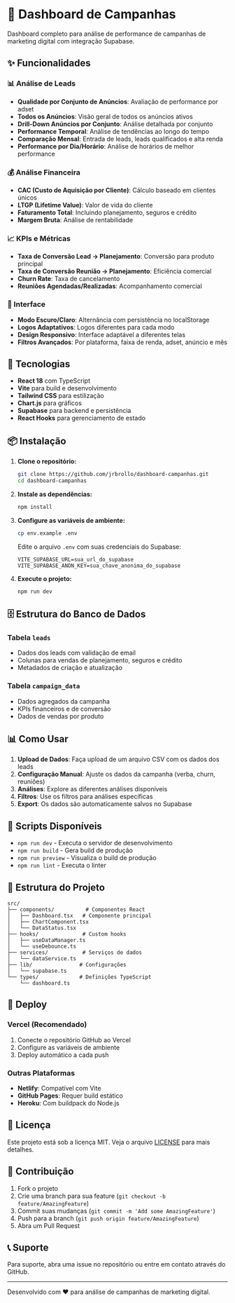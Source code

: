 # 🎯 Dashboard de Campanhas

Dashboard completo para análise de performance de campanhas de marketing digital com integração Supabase.

## ✨ Funcionalidades

### 📊 Análise de Leads
- **Qualidade por Conjunto de Anúncios**: Avaliação de performance por adset
- **Todos os Anúncios**: Visão geral de todos os anúncios ativos
- **Drill-Down Anúncios por Conjunto**: Análise detalhada por conjunto
- **Performance Temporal**: Análise de tendências ao longo do tempo
- **Comparação Mensal**: Entrada de leads, leads qualificados e alta renda
- **Performance por Dia/Horário**: Análise de horários de melhor performance

### 💰 Análise Financeira
- **CAC (Custo de Aquisição por Cliente)**: Cálculo baseado em clientes únicos
- **LTGP (Lifetime Value)**: Valor de vida do cliente
- **Faturamento Total**: Incluindo planejamento, seguros e crédito
- **Margem Bruta**: Análise de rentabilidade

### 📈 KPIs e Métricas
- **Taxa de Conversão Lead → Planejamento**: Conversão para produto principal
- **Taxa de Conversão Reunião → Planejamento**: Eficiência comercial
- **Churn Rate**: Taxa de cancelamento
- **Reuniões Agendadas/Realizadas**: Acompanhamento comercial

### 🎨 Interface
- **Modo Escuro/Claro**: Alternância com persistência no localStorage
- **Logos Adaptativos**: Logos diferentes para cada modo
- **Design Responsivo**: Interface adaptável a diferentes telas
- **Filtros Avançados**: Por plataforma, faixa de renda, adset, anúncio e mês

## 🚀 Tecnologias

- **React 18** com TypeScript
- **Vite** para build e desenvolvimento
- **Tailwind CSS** para estilização
- **Chart.js** para gráficos
- **Supabase** para backend e persistência
- **React Hooks** para gerenciamento de estado

## 📦 Instalação

1. **Clone o repositório:**
   ```bash
   git clone https://github.com/jrbrollo/dashboard-campanhas.git
   cd dashboard-campanhas
   ```

2. **Instale as dependências:**
   ```bash
   npm install
   ```

3. **Configure as variáveis de ambiente:**
   ```bash
   cp env.example .env
   ```
   
   Edite o arquivo `.env` com suas credenciais do Supabase:
   ```
   VITE_SUPABASE_URL=sua_url_do_supabase
   VITE_SUPABASE_ANON_KEY=sua_chave_anonima_do_supabase
   ```

4. **Execute o projeto:**
   ```bash
   npm run dev
   ```

## 🗄️ Estrutura do Banco de Dados

### Tabela `leads`
- Dados dos leads com validação de email
- Colunas para vendas de planejamento, seguros e crédito
- Metadados de criação e atualização

### Tabela `campaign_data`
- Dados agregados da campanha
- KPIs financeiros e de conversão
- Dados de vendas por produto

## 📊 Como Usar

1. **Upload de Dados**: Faça upload de um arquivo CSV com os dados dos leads
2. **Configuração Manual**: Ajuste os dados da campanha (verba, churn, reuniões)
3. **Análises**: Explore as diferentes análises disponíveis
4. **Filtros**: Use os filtros para análises específicas
5. **Export**: Os dados são automaticamente salvos no Supabase

## 🔧 Scripts Disponíveis

- `npm run dev` - Executa o servidor de desenvolvimento
- `npm run build` - Gera build de produção
- `npm run preview` - Visualiza o build de produção
- `npm run lint` - Executa o linter

## 📁 Estrutura do Projeto

```
src/
├── components/          # Componentes React
│   ├── Dashboard.tsx   # Componente principal
│   ├── ChartComponent.tsx
│   └── DataStatus.tsx
├── hooks/              # Custom hooks
│   ├── useDataManager.ts
│   └── useDebounce.ts
├── services/           # Serviços de dados
│   └── dataService.ts
├── lib/               # Configurações
│   └── supabase.ts
└── types/             # Definições TypeScript
    └── dashboard.ts
```

## 🚀 Deploy

### Vercel (Recomendado)
1. Conecte o repositório GitHub ao Vercel
2. Configure as variáveis de ambiente
3. Deploy automático a cada push

### Outras Plataformas
- **Netlify**: Compatível com Vite
- **GitHub Pages**: Requer build estático
- **Heroku**: Com buildpack do Node.js

## 📝 Licença

Este projeto está sob a licença MIT. Veja o arquivo [LICENSE](LICENSE) para mais detalhes.

## 🤝 Contribuição

1. Fork o projeto
2. Crie uma branch para sua feature (`git checkout -b feature/AmazingFeature`)
3. Commit suas mudanças (`git commit -m 'Add some AmazingFeature'`)
4. Push para a branch (`git push origin feature/AmazingFeature`)
5. Abra um Pull Request

## 📞 Suporte

Para suporte, abra uma issue no repositório ou entre em contato através do GitHub.

---

Desenvolvido com ❤️ para análise de campanhas de marketing digital.